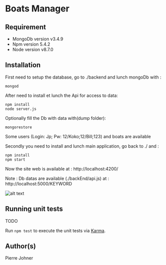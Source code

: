 # Boats Manager 

## Requirement

* MongoDb version v3.4.9
* Npm version 5.4.2
* Node version v8.7.0

## Installation

First need to setup the database, go to ./backend and lunch mongoDb with :
```
mongod
```
After need to install et lunch the Api for access to data:
```
npm install
node server.js
```
Optionally fill the Db with data with(dump folder):
```
mongorestore
```
Some users (Login: Jp; Pw: 12/Koko;12/Bill;123) and boats are available

Secondly you need to install and lunch main application, go back to ./ and :
```
npm install
npm start
```

Now the site web is available at : http://localhost:4200/

Note : Db datas are available (./backEnd/api.js) at : http://localhost:5000/KEYWORD

![alt text](https://i.imgur.com/KmATCrE.png)

## Running unit tests
TODO

Run `npm test` to execute the unit tests via [Karma](https://karma-runner.github.io).


## Author(s)

Pierre Johner